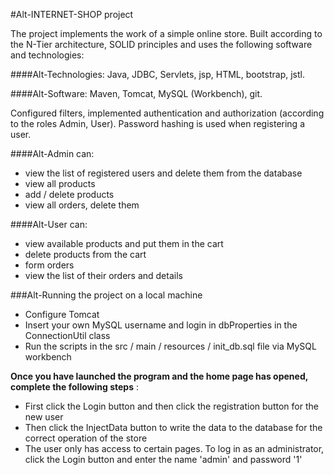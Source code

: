 #Alt-INTERNET-SHOP project

The project implements the work of a simple online store. 
Built according to the N-Tier architecture, SOLID principles and uses the 
following software and technologies:

####Alt-Technologies:
Java, JDBC, Servlets, 
jsp, HTML, bootstrap, jstl.

####Alt-Software: 
Maven, Tomcat, 
MySQL (Workbench), git.

Configured filters, implemented authentication and authorization 
(according to the roles Admin, User). 
Password hashing is used when registering a user.

####Alt-Admin can:
* view the list of registered users and delete them from the database
* view all products
* add / delete products
* view all orders, delete them 

####Alt-User can:
* view available products and put them in the cart
* delete products from the cart 
* form orders 
* view the list of their orders and details

###Alt-Running the project on a local machine
* Configure Tomcat
* Insert your own MySQL username and login in dbProperties in the ConnectionUtil class
* Run the scripts in the src / main / resources / init_db.sql file via MySQL workbench

**Once you have launched the program and the home page has opened, 
                complete the following steps** :
* First click the Login button and then click the registration button for the new user
* Then click the InjectData button to write the data to the database for the correct 
  operation of the store
* The user only has access to certain pages. To log in as an administrator, click 
  the Login button and enter the name 'admin' and password '1'